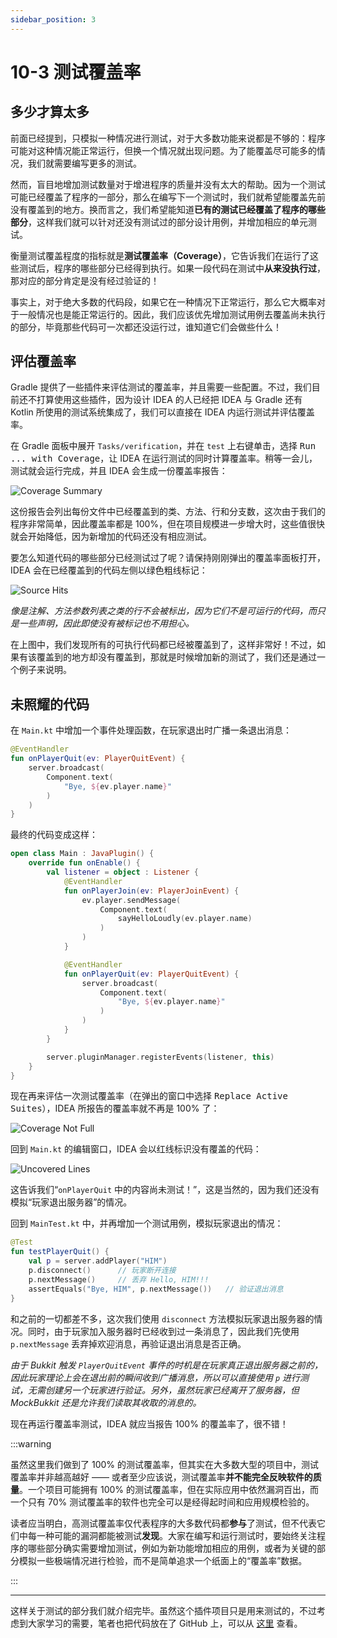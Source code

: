 ```yaml
---
sidebar_position: 3
---
```


# 10-3 测试覆盖率

## 多少才算太多

前面已经提到，只模拟一种情况进行测试，对于大多数功能来说都是不够的：程序可能对这种情况能正常运行，但换一个情况就出现问题。为了能覆盖尽可能多的情况，我们就需要编写更多的测试。

然而，盲目地增加测试数量对于增进程序的质量并没有太大的帮助。因为一个测试可能已经覆盖了程序的一部分，那么在编写下一个测试时，我们就希望能覆盖先前没有覆盖到的地方。换而言之，我们希望能知道**已有的测试已经覆盖了程序的哪些部分**，这样我们就可以针对还没有测试过的部分设计用例，并增加相应的单元测试。

衡量测试覆盖程度的指标就是**测试覆盖率（Coverage）**，它告诉我们在运行了这些测试后，程序的哪些部分已经得到执行。如果一段代码在测试中**从来没执行过**，那对应的部分肯定是没有经过验证的！

事实上，对于绝大多数的代码段，如果它在一种情况下正常运行，那么它大概率对于一般情况也是能正常运行的。因此，我们应该优先增加测试用例去覆盖尚未执行的部分，毕竟那些代码可一次都还没运行过，谁知道它们会做些什么！

## 评估覆盖率

Gradle 提供了一些插件来评估测试的覆盖率，并且需要一些配置。不过，我们目前还不打算使用这些插件，因为设计 IDEA 的人已经把 IDEA 与 Gradle 还有 Kotlin 所使用的测试系统集成了，我们可以直接在 IDEA 内运行测试并评估覆盖率。

在 Gradle 面板中展开 `Tasks/verification`，并在 `test` 上右键单击，选择 <kbd>Run ... with Coverage</kbd>，让 IDEA 在运行测试的同时计算覆盖率。稍等一会儿，测试就会运行完成，并且 IDEA 会生成一份覆盖率报告：

![Coverage Summary](/img/s2/coverage-summary.png)

这份报告会列出每份文件中已经覆盖到的类、方法、行和分支数，这次由于我们的程序非常简单，因此覆盖率都是 100%，但在项目规模进一步增大时，这些值很快就会开始降低，因为新增加的代码还没有相应测试。

要怎么知道代码的哪些部分已经测试过了呢？请保持刚刚弹出的覆盖率面板打开，IDEA 会在已经覆盖到的代码左侧以绿色粗线标记：

![Source Hits](/img/s2/source-hits.png)

*像是注解、方法参数列表之类的行不会被标出，因为它们不是可运行的代码，而只是一些声明，因此即使没有被标记也不用担心。*

在上图中，我们发现所有的可执行代码都已经被覆盖到了，这样非常好！不过，如果有该覆盖到的地方却没有覆盖到，那就是时候增加新的测试了，我们还是通过一个例子来说明。

## 未照耀的代码

在 `Main.kt` 中增加一个事件处理函数，在玩家退出时广播一条退出消息：

```kotlin
@EventHandler
fun onPlayerQuit(ev: PlayerQuitEvent) {
    server.broadcast(
        Component.text(
            "Bye, ${ev.player.name}"
        )
    )
}
```

最终的代码变成这样：

```kotlin
open class Main : JavaPlugin() {
    override fun onEnable() {
        val listener = object : Listener {
            @EventHandler
            fun onPlayerJoin(ev: PlayerJoinEvent) {
                ev.player.sendMessage(
                    Component.text(
                        sayHelloLoudly(ev.player.name)
                    )
                )
            }

            @EventHandler
            fun onPlayerQuit(ev: PlayerQuitEvent) {
                server.broadcast(
                    Component.text(
                        "Bye, ${ev.player.name}"
                    )
                )
            }
        }

        server.pluginManager.registerEvents(listener, this)
    }
}
```

现在再来评估一次测试覆盖率（在弹出的窗口中选择 <kbd>Replace Active Suites</kbd>），IDEA 所报告的覆盖率就不再是 100% 了：

![Coverage Not Full](/img/s2/coverage-summary-1.png)

回到 `Main.kt` 的编辑窗口，IDEA 会以红线标识没有覆盖的代码：

![Uncovered Lines](/img/s2/uncovered-lines.png)

这告诉我们“`onPlayerQuit` 中的内容尚未测试！”，这是当然的，因为我们还没有模拟“玩家退出服务器”的情况。

回到 `MainTest.kt` 中，并再增加一个测试用例，模拟玩家退出的情况：

```kotlin
@Test
fun testPlayerQuit() {
    val p = server.addPlayer("HIM")
    p.disconnect()      // 玩家断开连接
    p.nextMessage()     // 丢弃 Hello, HIM!!!
    assertEquals("Bye, HIM", p.nextMessage())   // 验证退出消息
}
```

和之前的一切都差不多，这次我们使用 `disconnect` 方法模拟玩家退出服务器的情况。同时，由于玩家加入服务器时已经收到过一条消息了，因此我们先使用 `p.nextMessage` 丢弃掉欢迎消息，再验证退出消息是否正确。

*由于 Bukkit 触发 `PlayerQuitEvent` 事件的时机是在玩家真正退出服务器之前的，因此玩家理论上会在退出前的瞬间收到广播消息，所以可以直接使用 `p` 进行测试，无需创建另一个玩家进行验证。另外，虽然玩家已经离开了服务器，但 MockBukkit 还是允许我们读取其收取的消息的。*

现在再运行覆盖率测试，IDEA 就应当报告 100% 的覆盖率了，很不错！

:::warning

虽然这里我们做到了 100% 的测试覆盖率，但其实在大多数大型的项目中，测试覆盖率并非越高越好 —— 或者至少应该说，测试覆盖率**并不能完全反映软件的质量**。一个项目可能拥有 100% 的测试覆盖率，但在实际应用中依然漏洞百出，而一个只有 70% 测试覆盖率的软件也完全可以是经得起时间和应用规模检验的。

读者应当明白，高测试覆盖率仅代表程序的大多数代码都**参与**了测试，但不代表它们中每一种可能的漏洞都能被测试**发现**。大家在编写和运行测试时，要始终关注程序的哪些部分确实需要增加测试，例如为新功能增加相应的用例，或者为关键的部分模拟一些极端情况进行检验，而不是简单追求一个纸面上的“覆盖率”数据。

:::

---

这样关于测试的部分我们就介绍完毕。虽然这个插件项目只是用来测试的，不过考虑到大家学习的需要，笔者也把代码放在了 GitHub 上，可以从 [这里](https://github.com/skjsjhb/plugin-diary-again-projects/tree/main/test-plugin) 查看。